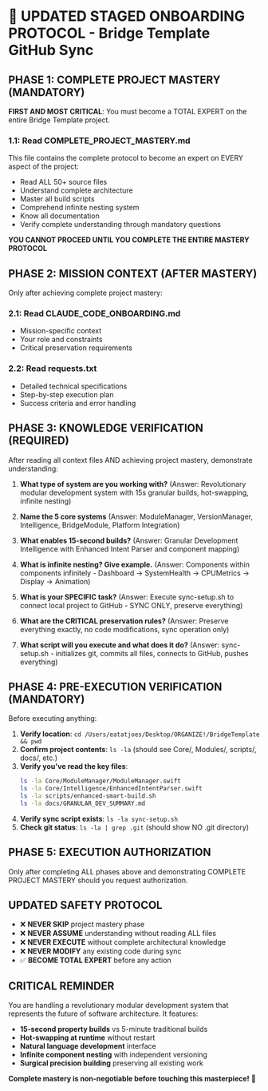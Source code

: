 # 🎯 UPDATED STAGED ONBOARDING PROTOCOL - Bridge Template GitHub Sync

## PHASE 1: COMPLETE PROJECT MASTERY (MANDATORY)
**FIRST AND MOST CRITICAL**: You must become a TOTAL EXPERT on the entire Bridge Template project.

### 1.1: Read COMPLETE_PROJECT_MASTERY.md  
This file contains the complete protocol to become an expert on EVERY aspect of the project:
- Read ALL 50+ source files
- Understand complete architecture  
- Master all build scripts
- Comprehend infinite nesting system
- Know all documentation
- Verify complete understanding through mandatory questions

**YOU CANNOT PROCEED UNTIL YOU COMPLETE THE ENTIRE MASTERY PROTOCOL**

## PHASE 2: MISSION CONTEXT (AFTER MASTERY)
Only after achieving complete project mastery:

### 2.1: Read CLAUDE_CODE_ONBOARDING.md  
- Mission-specific context
- Your role and constraints
- Critical preservation requirements

### 2.2: Read requests.txt
- Detailed technical specifications
- Step-by-step execution plan
- Success criteria and error handling

## PHASE 3: KNOWLEDGE VERIFICATION (REQUIRED)
After reading all context files AND achieving project mastery, demonstrate understanding:

1. **What type of system are you working with?**
   (Answer: Revolutionary modular development system with 15s granular builds, hot-swapping, infinite nesting)

2. **Name the 5 core systems**
   (Answer: ModuleManager, VersionManager, Intelligence, BridgeModule, Platform Integration)

3. **What enables 15-second builds?**
   (Answer: Granular Development Intelligence with Enhanced Intent Parser and component mapping)

4. **What is infinite nesting? Give example.**
   (Answer: Components within components infinitely - Dashboard → SystemHealth → CPUMetrics → Display → Animation)

5. **What is your SPECIFIC task?**
   (Answer: Execute sync-setup.sh to connect local project to GitHub - SYNC ONLY, preserve everything)

6. **What are the CRITICAL preservation rules?**
   (Answer: Preserve everything exactly, no code modifications, sync operation only)

7. **What script will you execute and what does it do?**
   (Answer: sync-setup.sh - initializes git, commits all files, connects to GitHub, pushes everything)

## PHASE 4: PRE-EXECUTION VERIFICATION (MANDATORY)
Before executing anything:

1. **Verify location**: `cd /Users/eatatjoes/Desktop/ORGANIZE!/BridgeTemplate && pwd`
2. **Confirm project contents**: `ls -la` (should see Core/, Modules/, scripts/, docs/, etc.)
3. **Verify you've read the key files**: 
   ```bash
   ls -la Core/ModuleManager/ModuleManager.swift
   ls -la Core/Intelligence/EnhancedIntentParser.swift  
   ls -la scripts/enhanced-smart-build.sh
   ls -la docs/GRANULAR_DEV_SUMMARY.md
   ```
4. **Verify sync script exists**: `ls -la sync-setup.sh`
5. **Check git status**: `ls -la | grep .git` (should show NO .git directory)

## PHASE 5: EXECUTION AUTHORIZATION
Only after completing ALL phases above and demonstrating COMPLETE PROJECT MASTERY should you request authorization.

## UPDATED SAFETY PROTOCOL
- ❌ **NEVER SKIP** project mastery phase
- ❌ **NEVER ASSUME** understanding without reading ALL files
- ❌ **NEVER EXECUTE** without complete architectural knowledge
- ❌ **NEVER MODIFY** any existing code during sync
- ✅ **BECOME TOTAL EXPERT** before any action

## CRITICAL REMINDER
You are handling a revolutionary modular development system that represents the future of software architecture. It features:
- **15-second property builds** vs 5-minute traditional builds
- **Hot-swapping at runtime** without restart
- **Natural language development** interface
- **Infinite component nesting** with independent versioning
- **Surgical precision building** preserving all existing work

**Complete mastery is non-negotiable before touching this masterpiece!** 🎯
